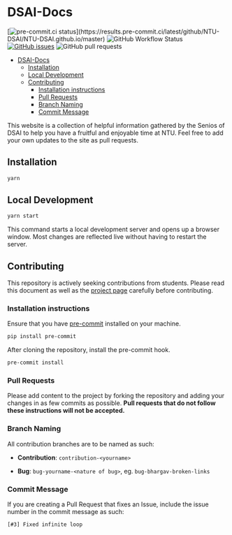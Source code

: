 # DSAI-Docs

[![pre-commit.ci status](https://results.pre-commit.ci/badge/github/NTU-DSAI/NTU-DSAI.github.io/master.svg?)](https://results.pre-commit.ci/latest/github/NTU-DSAI/NTU-DSAI.github.io/master) ![GitHub Workflow Status](https://img.shields.io/github/workflow/status/NTU-DSAI/NTU-DSAI.github.io/Deploy%20to%20GitHub%20Pages?label=Deploy%20to%20GH%20pages&logo=github) [![GitHub issues](https://img.shields.io/github/issues/NTU-DSAI/NTU-DSAI.github.io?logo=github)](https://github.com/NTU-DSAI/NTU-DSAI.github.io/issues) ![GitHub pull requests](https://img.shields.io/github/issues-pr/NTU-DSAI/NTU-DSAI.github.io?logo=github)

- [DSAI-Docs](#dsai-docs)
  - [Installation](#installation)
  - [Local Development](#local-development)
  - [Contributing](#contributing)
    - [Installation instructions](#installation-instructions)
    - [Pull Requests](#pull-requests)
    - [Branch Naming](#branch-naming)
    - [Commit Message](#commit-message)

This website is a collection of helpful information gathered by the Senios of DSAI to help you have a fruitful and enjoyable time at NTU. Feel free to add your own updates to the site as pull requests.

## Installation

```bash
yarn
```

## Local Development

```bash
yarn start
```

This command starts a local development server and opens up a browser window. Most changes are reflected live without having to restart the server.

## Contributing

This repository is actively seeking contributions from students. Please read this document as well as the [project page](https://github.com/NTU-DSAI/NTU-DSAI.github.io/projects/1) carefully before contributing.

### Installation instructions

Ensure that you have [pre-commit](https://pre-commit.com) installed on your machine.

```bash
pip install pre-commit
```

After cloning the repository, install the pre-commit hook.

```bash
pre-commit install
```

### Pull Requests

Please add content to the project by forking the repository and adding your changes in as few commits as possible. **Pull requests that do not follow these instructions will not be accepted.**

### Branch Naming

All contribution branches are to be named as such:

- **Contribution**: `contribution-<yourname>`

- **Bug**: `bug-yourname-<nature of bug>`, eg. `bug-bhargav-broken-links`

### Commit Message

If you are creating a Pull Request that fixes an Issue, include the issue number in the commit message as such:

```text
[#3] Fixed infinite loop
```
